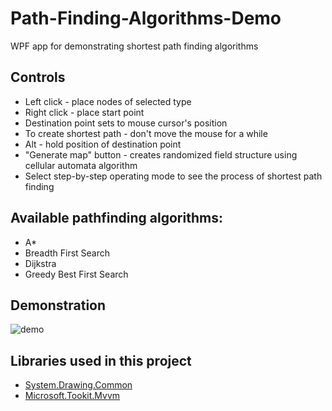# Path-Finding-Algorithms-Demo
WPF app for demonstrating shortest path finding algorithms
## Controls
* Left click - place nodes of selected type
* Right click - place start point
* Destination point sets to mouse cursor's position
* To create shortest path - don't move the mouse for a while
* Alt - hold position of destination point
* "Generate map" button - creates randomized field structure using cellular automata algorithm
* Select step-by-step operating mode to see the process of shortest path finding
## Available pathfinding algorithms:
* A*
* Breadth First Search
* Dijkstra
* Greedy Best First Search
## Demonstration
![demo](demo.gif)
## Libraries used in this project
* [System.Drawing.Common](https://www.nuget.org/packages/System.Drawing.Common/)
* [Microsoft.Tookit.Mvvm](https://github.com/CommunityToolkit/WindowsCommunityToolkit)
